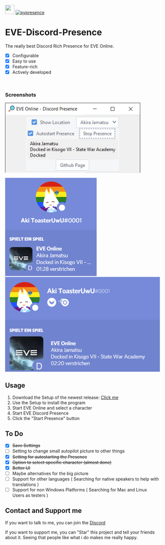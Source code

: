 <img height="30px" width="30px" src="icon.ico"> [![pypresence](https://img.shields.io/badge/using-pypresence-00bb88.svg?style=for-the-badge&logo=discord&logoWidth=20)](https://github.com/qwertyquerty/pypresence)
# EVE-Discord-Presence

The really best Discord Rich Presence for EVE Online.

- [x] Configurable
- [x] Easy to use
- [x] Feature-rich
- [x] Actively developed

<br>

### Screenshots

![Program](screenshots/app.png?raw=true)

![Presence](screenshots/presence1.png?raw=true)
![Presence](screenshots/presence2.png?raw=true)

## Usage

1. Download the Setup of the newest release: [Click me](https://github.com/ToasterUwU/EVE-Discord-Presence/releases/latest)
2. Use the Setup to install the program
3. Start EVE Online and select a character
4. Start EVE Discord Presence
5. Click the "Start Presence" button

## To Do

- [x] ~~Save Settings~~
- [ ] Setting to change small autopilot picture to other things
- [x] ~~Setting for autostarting the Presence~~
- [x] ~~Option to select specific character (almost done)~~
- [x] ~~Better UI~~
- [ ] Maybe alternatives for the big picture
- [ ] Support for other languages ( Searching for native speakers to help with translations )
- [ ] Support for non Windows Platforms ( Searching for Mac and Linux Users as testers )

## Contact and Support me

If you want to talk to me, you can join the [Discord](https://discord.gg/BFBY5qxu8d)

If you want to support me, you can "Star" this project and tell your friends about it. Seeing that people like what i do makes me really happy.
